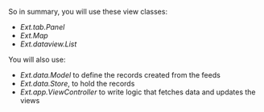 So in summary, you will use these view classes:

- *Ext.tab.Panel*
- *Ext.Map*
- *Ext.dataview.List*

You will also use:

- *Ext.data.Model* to define the records created from the feeds
- *Ext.data.Store*, to hold the records
- *Ext.app.ViewController* to write logic that fetches data and updates the views